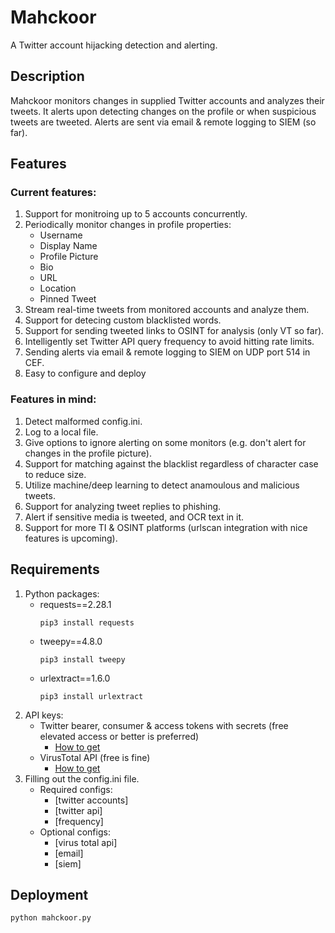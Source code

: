 # Mahckoor
A Twitter account hijacking detection and alerting.
## Description
Mahckoor monitors changes in supplied Twitter accounts and analyzes their tweets. It alerts upon detecting changes on the profile or when suspicious tweets are tweeted. Alerts are sent via email & remote logging to SIEM (so far).
## Features
### Current features:
1. Support for monitroing up to 5 accounts concurrently.
2. Periodically monitor changes in profile properties:
   - Username
   - Display Name
   - Profile Picture
   - Bio
   - URL
   - Location
   - Pinned Tweet
3. Stream real-time tweets from monitored accounts and analyze them.
4. Support for detecing custom blacklisted words.
5. Support for sending tweeted links to OSINT for analysis (only VT so far).
6. Intelligently set Twitter API query frequency to avoid hitting rate limits.
7. Sending alerts via email & remote logging to SIEM on UDP port 514 in CEF.
8. Easy to configure and deploy
### Features in mind:
1. Detect malformed config.ini.
2. Log to a local file.
3. Give options to ignore alerting on some monitors (e.g. don't alert for changes in the profile picture).
4. Support for matching against the blacklist regardless of character case to reduce size.
5. Utilize machine/deep learning to detect anamoulous and malicious tweets.
6. Support for analyzing tweet replies to phishing.
7. Alert if sensitive media is tweeted, and OCR text in it.
8. Support for more TI & OSINT platforms (urlscan integration with nice features is upcoming).
## Requirements
1. Python packages:
   - requests==2.28.1
      ```
      pip3 install requests
      ```
   - tweepy==4.8.0
      ```
      pip3 install tweepy
      ```
   - urlextract==1.6.0
      ```
      pip3 install urlextract
      ```
2. API keys:
   - Twitter bearer, consumer & access tokens with secrets (free elevated access or better is preferred)
      - [How to get](https://developer.twitter.com/en/docs/tutorials/step-by-step-guide-to-making-your-first-request-to-the-twitter-api-v2)
   - VirusTotal API (free is fine)
      - [How to get](https://support.virustotal.com/hc/en-us/articles/115002088769-Please-give-me-an-API-key)
3. Filling out the config.ini file.
   - Required configs:
      - [twitter accounts]
      - [twitter api]
      - [frequency]
   - Optional configs:
      - [virus total api]
      - [email]
      - [siem]
## Deployment
   ```
   python mahckoor.py
   ```
